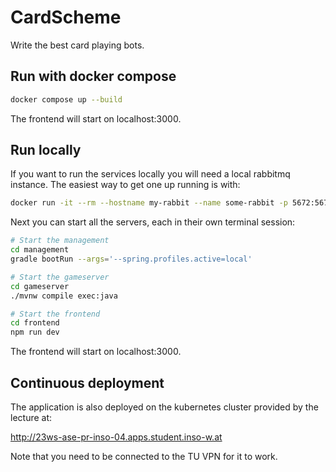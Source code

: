 # CardScheme

Write the best card playing bots.

## Run with docker compose

```bash
docker compose up --build
```

The frontend will start on localhost:3000.

## Run locally 

If you want to run the services locally you will need a local rabbitmq instance.
The easiest way to get one up running is with:

```bash
docker run -it --rm --hostname my-rabbit --name some-rabbit -p 5672:5672 -p 15672:15672 rabbitmq:3-management
```

Next you can start all the servers, each in their own terminal session:
```bash
# Start the management
cd management
gradle bootRun --args='--spring.profiles.active=local'

# Start the gameserver
cd gameserver
./mvnw compile exec:java

# Start the frontend
cd frontend
npm run dev
```

The frontend will start on localhost:3000.

## Continuous deployment

The application is also deployed on the kubernetes cluster provided by the 
lecture at:

http://23ws-ase-pr-inso-04.apps.student.inso-w.at

Note that you need to be connected to the TU VPN for it to work.
